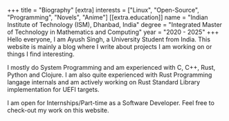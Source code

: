 +++
title = "Biography"
[extra]
interests = ["Linux", "Open-Source", "Programming", "Novels", "Anime"]
[[extra.education]]
name = "Indian Institute of Technology (ISM), Dhanbad, India"
degree = "Integrated Master of Technology in Mathematics and Computing"
year = "2020 - 2025"
+++
Hello everyone, I am Ayush Singh, a University Student from India. This website is mainly a blog where I write about projects I am working on or things I find interesting.

I mostly do System Programming and am experienced with C, C++, Rust, Python and Clojure. I am also quite experienced with Rust Programming langage internals and am actively working on Rust Standard Library implementation for UEFI targets.

I am open for Internships/Part-time as a Software Developer. Feel free to check-out my work on this website.
